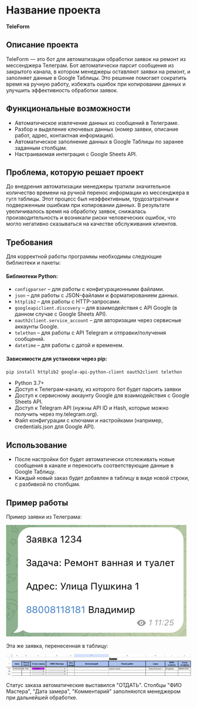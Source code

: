 # Название проекта

**TeleForm**

## Описание проекта

TeleForm — это бот для автоматизации обработки заявок на ремонт из мессенджера Телеграм. Бот автоматически парсит сообщения из закрытого канала, в котором менеджеры оставляют заявки на ремонт, и заполняет данные в Google Таблицы. Это решение помогает сократить время на ручную работу, избежать ошибок при копировании данных и улучшить эффективность обработки заявок.

## Функциональные возможности

- Автоматическое извлечение данных из сообщений в Телеграме.
- Разбор и выделение ключевых данных (номер заявки, описание работ, адрес, контактная информация).
- Автоматическое заполнение данных в Google Таблицы по заранее заданным столбцам.
- Настраиваемая интеграция с Google Sheets API.

## Проблема, которую решает проект

До внедрения автоматизации менеджеры тратили значительное количество времени на ручной перенос информации из мессенджера в гугл таблицы. Этот процесс был неэффективным, трудозатратным и подверженным ошибкам при копировании данных. В результате увеличивалось время на обработку заявок, снижалась производительность и возникали риски человеческих ошибок, что могло негативно сказываться на качестве обслуживания клиентов.

## Требования

Для корректной работы программы необходимы следующие библиотеки и пакеты:

#### Библиотеки Python:

- `configparser` – для работы с конфигурационными файлами.
- `json` – для работы с JSON-файлами и форматированием данных.
- `httplib2` – для работы с HTTP-запросами.
- `googleapiclient.discovery` – для взаимодействия с API Google (в данном случае с Google Sheets API).
- `oauth2client.service_account` – для авторизации через сервисные аккаунты Google.
- `telethon` – для работы с API Telegram и отправки/получения сообщений.
- `datetime` – для работы с датой и временем.

#### Зависимости для установки через pip:

```bash
pip install httplib2 google-api-python-client oauth2client telethon
```

- Python 3.7+
- Доступ к Телеграм-каналу, из которого бот будет парсить заявки
- Доступ к сервисному аккаунту Google для взаимодействия с Google Sheets API.
- Доступ к Telegram API (нужны API ID и Hash, которые можно получить через my.telegram.org).
- Файл конфигурации с ключами и настройками (например, credentials.json для Google API).

## Использование

- После настройки бот будет автоматически отслеживать новые сообщения в канале и переносить соответствующие данные в Google Таблицу.
- Каждый новый заказ будет добавлен в таблицу в виде новой строки, с разбивкой по столбцам.

## Пример работы

Пример заявки из Телеграма:

![Пример заявки](images/example.png)

Эта же заявка, перенесенная в таблицу:

![Пример в таблице](images/table.png)

Статус заказа автоматические выставился "ОТДАТЬ". Столбцы "ФИО Мастера", "Дата замера", "Комментарий" заполняются менеджером при дальнейшей обработке.
